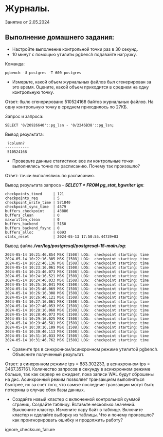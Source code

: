 # Журналы. 

Занятие от 2.05.2024

## Выполнение домашнего задания:

 - Настройте выполнение контрольной точки раз в 30 секунд.
 - 10 минут c помощью утилиты pgbench подавайте нагрузку.

Команда:
```
pgbench -U postgres -T 600 postgres
```

 - Измерьте, какой объем журнальных файлов был сгенерирован за это время. Оцените, какой объем приходится в среднем на одну контрольную точку.

Ответ: было сгенерировано 510524168 байтов журнальных файлов. На одну контрольную точку в среднем приходилось по 27КБ.

Запрос и  запроса:
```
SELECT '0/20926640'::pg_lsn - '0/2246B38'::pg_lsn;
```

Вывод результата:
```
 ?column?
-----------
 510524168
```

 - Проверьте данные статистики: все ли контрольные точки выполнялись точно по расписанию. Почему так произошло?

Ответ: точки выполнялись по расписанию.

Вывод результата запроса - ***SELECT * FROM pg_stat_bgwriter \gx***:
```
checkpoints_timed     | 121
checkpoints_req       | 5
checkpoint_write_time | 571840
checkpoint_sync_time  | 4579
buffers_checkpoint    | 43886
buffers_clean         | 0
maxwritten_clean      | 0
buffers_backend       | 5150
buffers_backend_fsync | 0
buffers_alloc         | 6093
stats_reset           | 2024-05-13 17:50:55.44739+03
```

Вывод файла ***/var/log/postgresql/postgresql-15-main.log***:
```
2024-05-14 10:21:46.854 MSK [1508] LOG:  checkpoint starting: time
2024-05-14 10:22:16.305 MSK [1508] LOG:  checkpoint starting: time
2024-05-14 10:22:46.136 MSK [1508] LOG:  checkpoint starting: time
2024-05-14 10:23:16.061 MSK [1508] LOG:  checkpoint starting: time
2024-05-14 10:23:46.073 MSK [1508] LOG:  checkpoint starting: time
2024-05-14 10:24:16.521 MSK [1508] LOG:  checkpoint starting: time
2024-05-14 10:24:46.033 MSK [1508] LOG:  checkpoint starting: time
2024-05-14 10:25:16.041 MSK [1508] LOG:  checkpoint starting: time
2024-05-14 10:25:46.069 MSK [1508] LOG:  checkpoint starting: time
2024-05-14 10:26:16.308 MSK [1508] LOG:  checkpoint starting: time
2024-05-14 10:26:46.121 MSK [1508] LOG:  checkpoint starting: time
2024-05-14 10:27:16.061 MSK [1508] LOG:  checkpoint starting: time
2024-05-14 10:27:46.053 MSK [1508] LOG:  checkpoint starting: time
2024-05-14 10:28:16.068 MSK [1508] LOG:  checkpoint starting: time
2024-05-14 10:28:46.073 MSK [1508] LOG:  checkpoint starting: time
2024-05-14 10:29:16.025 MSK [1508] LOG:  checkpoint starting: time
2024-05-14 10:29:46.581 MSK [1508] LOG:  checkpoint starting: time
2024-05-14 10:30:16.109 MSK [1508] LOG:  checkpoint starting: time
2024-05-14 10:30:46.113 MSK [1508] LOG:  checkpoint starting: time
2024-05-14 10:31:16.033 MSK [1508] LOG:  checkpoint starting: time
2024-05-14 10:31:46.762 MSK [1508] LOG:  checkpoint starting: time
```

 - Сравните tps в синхронном/асинхронном режиме утилитой pgbench. Объясните полученный результат.

Ответ: в синхронном режиме tps = 883.302233, в асинхронном tps = 3467.357161. Количество запросов в секунду в асинхронном режиме больше, так как сервер не ожидает, пока записи WAL будут сброшены на дис. Асинхронный режим позволяет транзакциям выполняться быстрее, но за счет того, что самые последние транзакции могут быть потеряны в случае сбоя базы данных. 

 - Создайте новый кластер с включенной контрольной суммой страниц. Создайте таблицу. Вставьте несколько значений. Выключите кластер. Измените пару байт в таблице. Включите кластер и сделайте выборку из таблицы. Что и почему произошло? как проигнорировать ошибку и продолжить работу?                                   

 ignore_checksum_failure